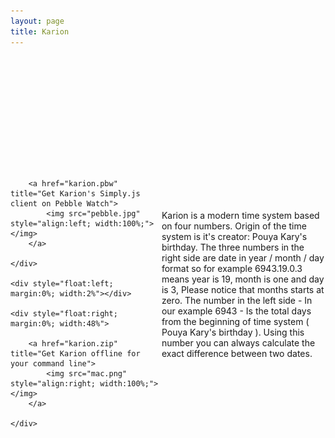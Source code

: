 ```yaml
---
layout: page
title: Karion
---
```


<br><br>
<div style="width:100%;">
<center>
	<strong style="font-size:12vw;">
		<script src="karion.js"></script>
	</strong>
</center>
</div>
<br><br><br><br><br><br><br>

<div style="width:100%;">
    <div style="float:left; margin:0%; width:48%">
		
		<a href="karion.pbw" title="Get Karion's Simply.js client on Pebble Watch">
			<img src="pebble.jpg" style="align:left; width:100%;"></img>
		</a>
          
    </div>

    <div style="float:left; margin:0%; width:2%"></div>

    <div style="float:right; margin:0%; width:48%">
        
        <a href="karion.zip" title="Get Karion offline for your command line">
        	<img src="mac.png" style="align:right; width:100%;"></img>
        </a>

    </div>

</div>

&nbsp;<br><br><br>

Karion is a modern time system based on four numbers. Origin of the time system is it's creator: Pouya Kary's birthday. The three numbers in the right side are date in year / month / day format so for example 6943.19.0.3 means year is 19, month is one and day is 3, Please notice that months starts at zero. The number in the left side - In our example 6943 - Is the total days from the beginning of time system ( Pouya Kary's birthday ). Using this number you can always calculate the exact difference between two dates.<br>

